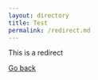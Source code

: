 ```yaml
---
layout: directory
title: Test
permalink: /redirect.md
---
```

This is a redirect

[Go back](../index.md)
